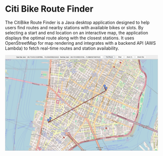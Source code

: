 # Citi Bike Route Finder
The CitiBike Route Finder is a Java desktop application designed to help users find routes 
and nearby stations with available bikes or slots. By selecting a start and end location on 
an interactive map, the application displays the optimal route along with the closest stations.
It uses OpenStreetMap for map rendering and integrates with a backend API (AWS Lambda) to fetch 
real-time routes and station availability.

![CitiBikeMap](ScreenshotCitiBike.png)
